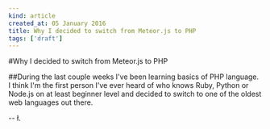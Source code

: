 ```yaml
---
kind: article
created_at: 05 January 2016
title: Why I decided to switch from Meteor.js to PHP
tags: ['draft']
---
```


#Why I decided to switch from Meteor.js to PHP

##During the last couple weeks I've been learning basics of PHP language. I think I'm the first person I've ever heard of who knows Ruby, Python or Node.js on at least beginner level and decided to switch to one of the oldest web languages out there.


-- ł.
